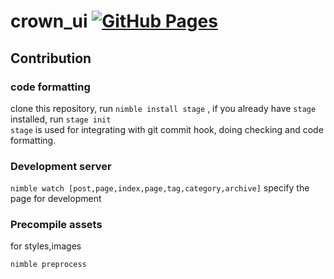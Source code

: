 # crown_ui  [![GitHub Pages](https://github.com/bung87/crown_ui/actions/workflows/pages.yml/badge.svg?branch=devel)](https://github.com/bung87/crown_ui/actions/workflows/pages.yml)

## Contribution  

### code formatting  
clone this repository, run `nimble install stage` , if you already have `stage` installed, run `stage init`  
`stage` is used for integrating with git commit hook, doing checking and code formatting.  

### Development server  
`nimble watch [post,page,index,page,tag,category,archive]` specify the page for development  

### Precompile assets  
for styles,images  

`nimble preprocess`
